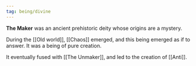 ```yaml
---
tag: being/divine 
---
```

**The Maker** was an ancient prehistoric deity whose origins are a mystery.

During the [[Old world]], [[Chaos]] emerged, and this being emerged as if to answer. It was a being of pure creation.

It eventually fused with [[The Unmaker]], and led to the creation of [[Anti]].